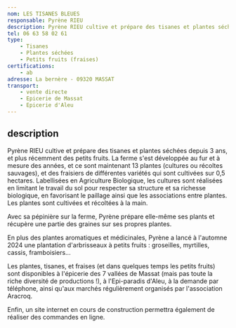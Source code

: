 ```yaml
---
nom: LES TISANES BLEUES
responsable: Pyrène RIEU
description: Pyrène RIEU cultive et prépare des tisanes et plantes séchées depuis 3 ans, et plus récemment des petits fruits.
tel: 06 63 58 02 61
type:
    - Tisanes
    - Plantes séchées
    - Petits fruits (fraises)
certifications:
    - ab
adresse: La bernère - 09320 MASSAT
transport:
    - vente directe
    - Epicerie de Massat
    - Epicerie d'Aleu
---
```


## description

Pyrène RIEU cultive et prépare des tisanes et plantes séchées depuis 3 ans, et plus récemment des petits fruits.
La ferme s'est développée au fur et à mesure des années, et ce sont maintenant 13 plantes (cultures ou récoltes sauvages), et des fraisiers de différentes variétés qui sont cultivées sur 0,5 hectares. Labellisées en Agriculture Biologique, les cultures sont réalisées en limitant le travail du sol pour respecter sa structure et sa richesse biologique, en favorisant le paillage ainsi que les associations entre plantes.  Les plantes sont cultivées et récoltées à la main. 

Avec sa pépinière sur la ferme, Pyrène prépare elle-même ses plants et récupère une partie des graines sur ses propres plantes. 

En plus des plantes aromatiques et médicinales, Pyrène a lancé à l'automne 2024 une plantation d'arbrisseaux à petits fruits : groseilles, myrtilles, cassis, framboisiers...

Les plantes, tisanes, et fraises (et dans quelques temps les petits fruits) sont disponibles à l'épicerie des 7 vallées de Massat (mais pas toute la riche diversité de productions !), à l'Epi-paradis d'Aleu, à la demande par téléphone, ainsi qu'aux marchés régulièrement organisés par l'association Aracroq.

Enfin, un site internet en cours de construction permettra également de réaliser des commandes en ligne.
